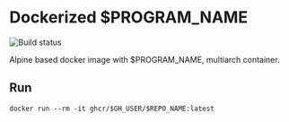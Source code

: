 # Dockerized $PROGRAM_NAME
![Build status](https://github.com/$GH_USER/$REPO_NAME/workflows/Build/badge.svg)

Alpine based docker image with $PROGRAM_NAME, multiarch container.

## Run

```
docker run --rm -it ghcr/$GH_USER/$REPO_NAME:latest
